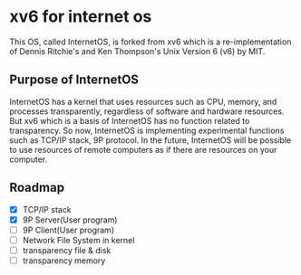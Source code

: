 # xv6 for internet os

This OS, called InternetOS, is forked from xv6 which is a re-implementation of Dennis Ritchie's and Ken Thompson's Unix
Version 6 (v6) by MIT.

## Purpose of InternetOS

InternetOS has a kernel that uses resources such as CPU, memory, and processes transparently, regardless of software and hardware resources.
But xv6 which is a basis of InternetOS has no function related to transparency. So now, InternetOS is implementing experimental functions such as TCP/IP stack, 9P protocol.
In the future, InternetOS will be possible to use resources of remote computers as if there are resources on your computer.

## Roadmap

- [x] TCP/IP stack
- [x] 9P Server(User program)
- [ ] 9P Client(User program)
- [ ] Network File System in kernel
- [ ] transparency file & disk
- [ ] transparency memory
